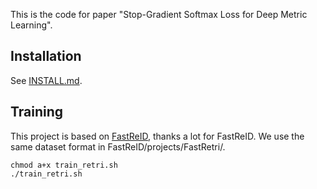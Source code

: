 This is the code for paper "Stop-Gradient Softmax Loss for Deep Metric Learning".

## Installation
See [INSTALL.md](INSTALL.md).

## Training 
This project is based on [FastReID](https://github.com/JDAI-CV/fast-reid), thanks a lot for FastReID.
We use the same dataset format in FastReID/projects/FastRetri/.
```
chmod a+x train_retri.sh
./train_retri.sh
```



